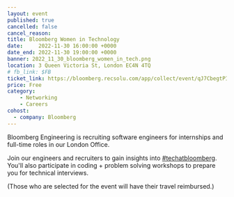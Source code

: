 ```yaml
---
layout: event
published: true
cancelled: false
cancel_reason:
title: Bloomberg Women in Technology
date:     2022-11-30 16:00:00 +0000
date_end: 2022-11-30 19:00:00 +0000
banner: 2022_11_30_bloomberg_women_in_tech.png
location: 3 Queen Victoria St, London EC4N 4TQ
# fb_link: $FB
ticket_link: https://bloomberg.recsolu.com/app/collect/event/qJ7CbegtPIXW4zBRGsRXhw
price: Free
category:
    - Networking
    - Careers
cohost:
  - company: Bloomberg
---
```


Bloomberg Engineering is recruiting software engineers for internships and full-time roles in our London Office.

Join our engineers and recruiters to gain insights into [#techatbloomberg](https://twitter.com/search?q=%23techatbloomberg&src=typed_query). You'll also participate in coding + problem solving workshops to prepare you for technical interviews.

(Those who are selected for the event will have their travel reimbursed.)